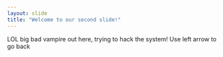 ```yaml
---
layout: slide
title: "Welcome to our second slide!"
---
```

LOL big bad vampire out here, trying to hack the system!
Use left arrow to go back
